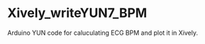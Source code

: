 Xively_writeYUN7_BPM
====================

Arduino YUN code for caluculating ECG BPM and plot it in Xively.
